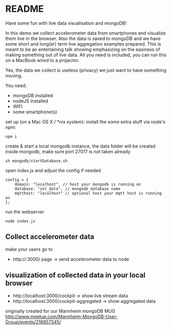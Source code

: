 # README #

Have some fun with live data visualisation and mongoDB!

In this demo we collect accelerometer data from smartphones and visualize them live in the browser.
Also the data is saved to mongoDB and we have some short and long(er) term live aggregation examples prepared.
This is meant to be an entertaining talk showing emphasizing on the easiness of making something out of live data.
All you need is included, you can run this on a MacBook wired to a projector.

Yes, the data we collect is useless (privacy)
we just want to have something moving.

You need:
* mongoDB installed
* nodeJS installed
* WIFI
* some smartphone(s)

set up (on a Mac OS X / *nix system):
install the some extra stuff via node's npm:

```
npm i
```

create & start a local mongodb instance, the data folder will be created inside mongodb, make sure port 27017 is not taken already

```
sh mongodb/startDatabase.sh
```

open index.js
and adjust the config if needed

```
config = {
    domain: "localhost", // host your mongodb is running on
    database: "iot_data", // mongodb database name
    mqtthost: "localhost" // optional host your mqtt host is running on
};
```

run the webserver
```
node index.js
```

## Collect accelerometer data ##
make your users go to
* http://<IP YOUR NODE SERVER IS RUNNING ON>:3000/ page -> send accelerometer data to node


## visualization of collected data in your local browser ##
* http://localhost:3000/cockpit -> show live stream data
* http://localhost:3000/cockpit-aggregated -> show aggregated data


originally created for our Mannheim mongoDB MUG
http://www.meetup.com/Mannheim-MongoDB-User-Group/events/218857345/


